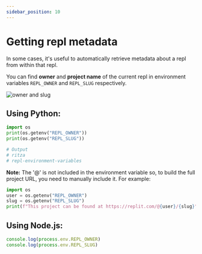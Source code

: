 ```yaml
---
sidebar_position: 10
---
```


# Getting repl metadata

In some cases, it's useful to automatically retrieve metadata about a repl from within that repl.

You can find **owner** and **project name** of the current repl in environment variables `REPL_OWNER` and `REPL_SLUG` respectively.

![owner and slug](https://replit-docs-images.util.repl.co/images/misc/ownerproject.png)

## Using Python:

```python
import os
print(os.getenv("REPL_OWNER"))
print(os.getenv("REPL_SLUG"))

# Output
# ritza
# repl-environment-variables
```

**Note:** The '@' is not included in the environment variable so, to build the full project URL, you need to manually include it. For example:

```python
import os
user = os.getenv("REPL_OWNER")
slug = os.getenv("REPL_SLUG")
print(f"This project can be found at https://replit.com/@{user}/{slug}")
```

## Using Node.js:
```js
console.log(process.env.REPL_OWNER) 
console.log(process.env.REPL_SLUG) 
```

